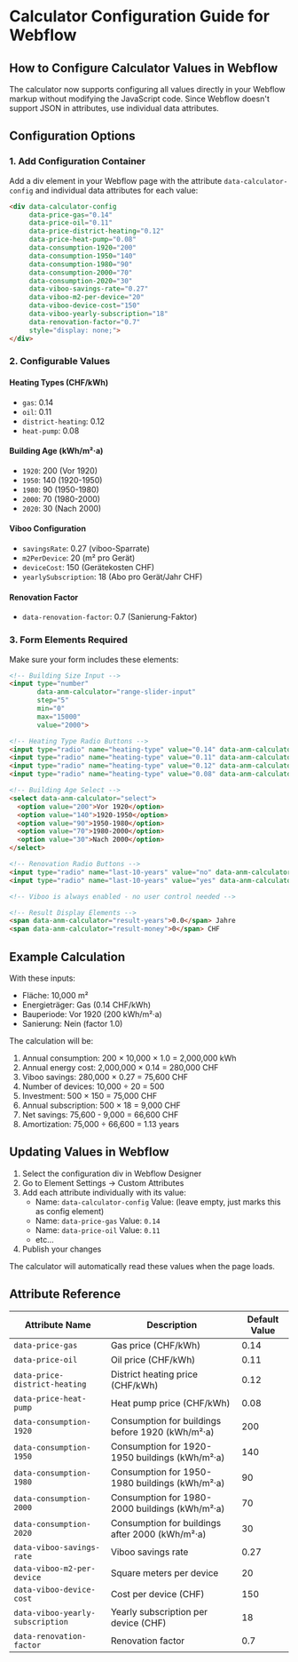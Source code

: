 # Calculator Configuration Guide for Webflow

## How to Configure Calculator Values in Webflow

The calculator now supports configuring all values directly in your Webflow markup without modifying the JavaScript code. Since Webflow doesn't support JSON in attributes, use individual data attributes.

## Configuration Options

### 1. Add Configuration Container
Add a div element in your Webflow page with the attribute `data-calculator-config` and individual data attributes for each value:

```html
<div data-calculator-config
     data-price-gas="0.14"
     data-price-oil="0.11"
     data-price-district-heating="0.12"
     data-price-heat-pump="0.08"
     data-consumption-1920="200"
     data-consumption-1950="140"
     data-consumption-1980="90"
     data-consumption-2000="70"
     data-consumption-2020="30"
     data-viboo-savings-rate="0.27"
     data-viboo-m2-per-device="20"
     data-viboo-device-cost="150"
     data-viboo-yearly-subscription="18"
     data-renovation-factor="0.7"
     style="display: none;">
</div>
```

### 2. Configurable Values

#### Heating Types (CHF/kWh)
- `gas`: 0.14
- `oil`: 0.11
- `district-heating`: 0.12
- `heat-pump`: 0.08

#### Building Age (kWh/m²·a)
- `1920`: 200 (Vor 1920)
- `1950`: 140 (1920-1950)
- `1980`: 90 (1950-1980)
- `2000`: 70 (1980-2000)
- `2020`: 30 (Nach 2000)

#### Viboo Configuration
- `savingsRate`: 0.27 (viboo-Sparrate)
- `m2PerDevice`: 20 (m² pro Gerät)
- `deviceCost`: 150 (Gerätekosten CHF)
- `yearlySubscription`: 18 (Abo pro Gerät/Jahr CHF)

#### Renovation Factor
- `data-renovation-factor`: 0.7 (Sanierung-Faktor)

### 3. Form Elements Required

Make sure your form includes these elements:

```html
<!-- Building Size Input -->
<input type="number"
       data-anm-calculator="range-slider-input"
       step="5"
       min="0"
       max="15000"
       value="2000">

<!-- Heating Type Radio Buttons -->
<input type="radio" name="heating-type" value="0.14" data-anm-calculator="radio"> Gas
<input type="radio" name="heating-type" value="0.11" data-anm-calculator="radio"> Heizöl
<input type="radio" name="heating-type" value="0.12" data-anm-calculator="radio"> Fernwärme
<input type="radio" name="heating-type" value="0.08" data-anm-calculator="radio"> Wärmepumpe

<!-- Building Age Select -->
<select data-anm-calculator="select">
  <option value="200">Vor 1920</option>
  <option value="140">1920-1950</option>
  <option value="90">1950-1980</option>
  <option value="70">1980-2000</option>
  <option value="30">Nach 2000</option>
</select>

<!-- Renovation Radio Buttons -->
<input type="radio" name="last-10-years" value="no" data-anm-calculator="radio"> Nein
<input type="radio" name="last-10-years" value="yes" data-anm-calculator="radio"> Ja

<!-- Viboo is always enabled - no user control needed -->

<!-- Result Display Elements -->
<span data-anm-calculator="result-years">0.0</span> Jahre
<span data-anm-calculator="result-money">0</span> CHF
```

## Example Calculation

With these inputs:
- Fläche: 10,000 m²
- Energieträger: Gas (0.14 CHF/kWh)
- Bauperiode: Vor 1920 (200 kWh/m²·a)
- Sanierung: Nein (factor 1.0)

The calculation will be:
1. Annual consumption: 200 × 10,000 × 1.0 = 2,000,000 kWh
2. Annual energy cost: 2,000,000 × 0.14 = 280,000 CHF
3. Viboo savings: 280,000 × 0.27 = 75,600 CHF
4. Number of devices: 10,000 ÷ 20 = 500
5. Investment: 500 × 150 = 75,000 CHF
6. Annual subscription: 500 × 18 = 9,000 CHF
7. Net savings: 75,600 - 9,000 = 66,600 CHF
8. Amortization: 75,000 ÷ 66,600 = 1.13 years

## Updating Values in Webflow

1. Select the configuration div in Webflow Designer
2. Go to Element Settings → Custom Attributes
3. Add each attribute individually with its value:
   - Name: `data-calculator-config` Value: (leave empty, just marks this as config element)
   - Name: `data-price-gas` Value: `0.14`
   - Name: `data-price-oil` Value: `0.11`
   - etc...
4. Publish your changes

The calculator will automatically read these values when the page loads.

## Attribute Reference

| Attribute Name | Description | Default Value |
|---------------|-------------|---------------|
| `data-price-gas` | Gas price (CHF/kWh) | 0.14 |
| `data-price-oil` | Oil price (CHF/kWh) | 0.11 |
| `data-price-district-heating` | District heating price (CHF/kWh) | 0.12 |
| `data-price-heat-pump` | Heat pump price (CHF/kWh) | 0.08 |
| `data-consumption-1920` | Consumption for buildings before 1920 (kWh/m²·a) | 200 |
| `data-consumption-1950` | Consumption for 1920-1950 buildings (kWh/m²·a) | 140 |
| `data-consumption-1980` | Consumption for 1950-1980 buildings (kWh/m²·a) | 90 |
| `data-consumption-2000` | Consumption for 1980-2000 buildings (kWh/m²·a) | 70 |
| `data-consumption-2020` | Consumption for buildings after 2000 (kWh/m²·a) | 30 |
| `data-viboo-savings-rate` | Viboo savings rate | 0.27 |
| `data-viboo-m2-per-device` | Square meters per device | 20 |
| `data-viboo-device-cost` | Cost per device (CHF) | 150 |
| `data-viboo-yearly-subscription` | Yearly subscription per device (CHF) | 18 |
| `data-renovation-factor` | Renovation factor | 0.7 |